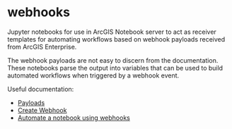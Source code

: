 # webhooks
Jupyter notebooks for use in ArcGIS Notebook server to act as receiver templates for automating workflows based on webhook payloads received from ArcGIS Enterprise.

The webhook payloads are not easy to discern from the documentation. These notebooks parse the output into variables that can be used to build automated workflows when triggered by a webhook event.

Useful documentation:

* [Payloads](https://enterprise.arcgis.com/en/portal/latest/administer/windows/webhook-payloads.htm)
* [Create Webhook](https://developers.arcgis.com/rest/users-groups-and-items/create-webhooks.htm)
* [Automate a notebook using webhooks](https://enterprise.arcgis.com/en/notebook/latest/administer/linux/automate-notebook-execution.htm#ESRI_SECTION1_E61B62B25F394778BCE814AA1298083C)

